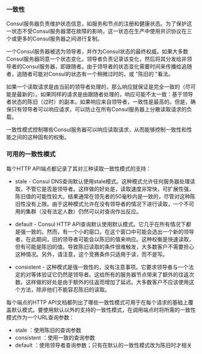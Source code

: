 




### 一致性
Consul服务器负责维护状态信息，如服务和节点的注册和健康状态。为了保护这一状态不受Consul服务器潜在故障的影响，这一状态在生产中使用共识协议在三个或更多的Consul服务器之间进行复制。

一个Consul服务器被选为领导者，并作为Consul状态的最终权威。如果大多数Consul服务器同意一个状态变化，领导者负责记录该变化，然后将其分发给非领导者的Consul服务器，即跟随者。由于领导者的状态变化需要时间来传播给追随者，追随者可能对Consul的状态有一个稍微过时的，或 "陈旧的 "看法。

如果一个读取请求是由当前的领导者处理的，那么响应就保证是完全一致的（尽可能是最新的）。如果同样的请求是由跟随者处理的，响应可能不太一致：基于领导者状态的陈旧（过时）的副本。如果响应来自领导者，一致性是最高的。但是，确保只有领导者可以响应请求，可以防止在所有Consul服务器上分散读取请求的负载。

一致性模式控制哪些Consul服务器可以响应读取请求，从而能够控制一致性和性能之间的这种固有的权衡。



### 可用的一致性模式
每个HTTP API端点都记录了其对三种读取一致性模式的支持：

+ stale - Consul DNS查询默认使用stale模式。这种模式允许任何服务器处理读取，不管它是否是领导者。这样做的好处是，读取速度非常快，可扩展性强，陈旧值的可能性较大。结果通常在领先者的50毫秒内是一致的，尽管对这种陈旧性没有上限。由于这种模式允许在没有领导者的情况下进行读取，一个不可用的集群（没有法定人数）仍然可以对查询作出反应。

+ default - Consul HTTP API查询默认使用默认模式。它几乎在所有情况下都是强一致的。然而，有一个小的窗口，在这个窗口中可能会选出一个新的领导者，在此期间，旧的领导者可能会以陈旧的值来响应。这种权衡是快速读取，但有可能是陈旧的值。导致陈旧读取的条件很难触发，大多数客户不需要担心这种情况。另外，请注意，这个竞赛条件只适用于读，而不是写。

+ consistent - 这种模式是强一致性的，没有注意事项。它要求领导者与一个法定的对等体验证它仍然是领导者。这给所有的服务器节点带来了额外的往返次数。这样做的好处是由于额外的往返而增加了延迟。大多数客户不应该使用这个方法，除非他们不能容忍陈旧的读取。


每个端点的HTTP API文档都列出了哪些一致性模式可用于在每个请求的基础上覆盖默认模式。要使用默认以外的支持的一致性模式，在调用端点时将所需的一致性模式作为一个URL查询参数：
+ stale ：使用陈旧的查询参数
+ consistent ：使用一致的查询参数
+ default ：使用领导者查询参数；只有在默认的一致性模式改为陈旧时才相关